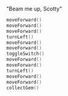 "Beam me up, Scotty"

```swift
moveForward()
moveForward()
moveForward()
turnLeft()
moveForward()
moveForward()
toggleSwitch()
moveForward()
moveForward()
turnLeft()
moveForward()
moveForward()
collectGem()
```
